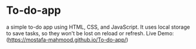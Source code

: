 # To-do-app
a simple to-do app using HTML, CSS, and JavaScript. It uses local storage to save tasks, so they won't be lost on reload or refresh.
Live Demo: (https://mostafa-mahmood.github.io/To-do-app/)
